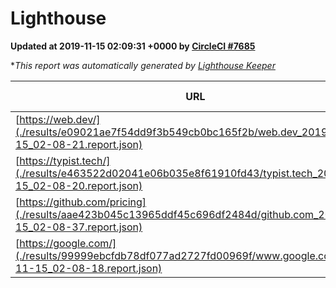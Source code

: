 
# Lighthouse

**Updated at 2019-11-15 02:09:31 +0000 by [CircleCI #7685](https://circleci.com/gh/ItinerisLtd/lighthouse-keeper-example/7685)**

**This report was automatically generated by [Lighthouse Keeper](https://github.com/itinerisltd/lighthouse-keeper)*

| URL | Performance | Accessibility | Best Practices | SEO | PWA | Updated At |
| --- | --- | --- | --- | --- | --- | --- |
| [https://web.dev/](./results/e09021ae7f54dd9f3b549cb0bc165f2b/web.dev_2019-11-15_02-08-21.report.json) | 0.85 | 0.88 | 1 | 0.96 | 0.93 | 2019-11-15T02:08:21.606Z |
| [https://typist.tech/](./results/e463522d02041e06b035e8f61910fd43/typist.tech_2019-11-15_02-08-20.report.json) |  |  |  |  |  | 2019-11-15T02:08:20.589Z |
| [https://github.com/pricing](./results/aae423b045c13965ddf45c696df2484d/github.com_2019-11-15_02-08-37.report.json) | 0.9 | 0.93 | 0.93 | 0.9 | 0.56 | 2019-11-15T02:08:37.943Z |
| [https://google.com/](./results/99999ebcfdb78df077ad2727fd00969f/www.google.com_2019-11-15_02-08-18.report.json) | 0.94 | 0.86 | 0.93 | 0.83 | 0.56 | 2019-11-15T02:08:18.347Z |
